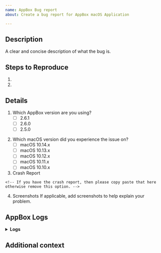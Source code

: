 ```yaml
---
name: AppBox Bug report
about: Create a bug report for AppBox macOS Application

---
```


<!--
    Thanks for your interest in using the AppBox. 
    You can use this template to create your issue. 
    However, you can erase all the template content and write your own.
-->

## Description
A clear and concise description of what the bug is.

<!--Please list the steps used to reproduce your issue.-->
## Steps to Reproduce
1.
2.


## Details
<!--Remove the space between the brackets and put an X between the brackets in front of the version of AppBox you are using. Like - [X] 2.6.0 -->
1. Which AppBox version are you using?
    - [ ] 2.6.1
    - [ ] 2.6.0
    - [ ] 2.5.0
    
<!--Remove the space between the brackets and put an X between the brackets in front of the version of macOS you are using.  Like - [X] macOS 10.12.x-->
2. Which macOS version did you experience the issue on?
    - [ ] macOS 10.14.x
    - [ ] macOS 10.13.x
    - [ ] macOS 10.12.x
    - [ ] macOS 10.11.x
    - [ ] macOS 10.10.x
   
3. Crash Report

```
<!-- If you have the crash report, then please copy paste that here otherwise remove this option. -->
```

4. Screenshots
If applicable, add screenshots to help explain your problem.

## AppBox Logs
<details>
  <summary><b>Logs</b></summary>
  <pre><code>
  <!-- Please copy paste your AppBox log here. You can see the logs generated by AppBox in File -> View Log.-->
  </code></pre>
</details>



## Additional context
<!-- If you have any other information which can help us resolve this issue please describe that here. -->


<!--
Thank You :) 
-->
